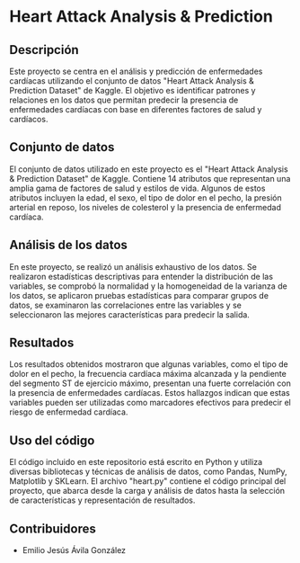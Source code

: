 # Heart Attack Analysis & Prediction

## Descripción

Este proyecto se centra en el análisis y predicción de enfermedades cardíacas utilizando el conjunto de datos "Heart Attack Analysis & Prediction Dataset" de Kaggle. El objetivo es identificar patrones y relaciones en los datos que permitan predecir la presencia de enfermedades cardíacas con base en diferentes factores de salud y cardíacos.

## Conjunto de datos

El conjunto de datos utilizado en este proyecto es el "Heart Attack Analysis & Prediction Dataset" de Kaggle. Contiene 14 atributos que representan una amplia gama de factores de salud y estilos de vida. Algunos de estos atributos incluyen la edad, el sexo, el tipo de dolor en el pecho, la presión arterial en reposo, los niveles de colesterol y la presencia de enfermedad cardíaca.

## Análisis de los datos

En este proyecto, se realizó un análisis exhaustivo de los datos. Se realizaron estadísticas descriptivas para entender la distribución de las variables, se comprobó la normalidad y la homogeneidad de la varianza de los datos, se aplicaron pruebas estadísticas para comparar grupos de datos, se examinaron las correlaciones entre las variables y se seleccionaron las mejores características para predecir la salida.

## Resultados

Los resultados obtenidos mostraron que algunas variables, como el tipo de dolor en el pecho, la frecuencia cardíaca máxima alcanzada y la pendiente del segmento ST de ejercicio máximo, presentan una fuerte correlación con la presencia de enfermedades cardíacas. Estos hallazgos indican que estas variables pueden ser utilizadas como marcadores efectivos para predecir el riesgo de enfermedad cardíaca.

## Uso del código

El código incluido en este repositorio está escrito en Python y utiliza diversas bibliotecas y técnicas de análisis de datos, como Pandas, NumPy, Matplotlib y SKLearn. El archivo "heart.py" contiene el código principal del proyecto, que abarca desde la carga y análisis de datos hasta la selección de características y representación de resultados.

## Contribuidores

- Emilio Jesús Ávila González

